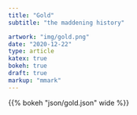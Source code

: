 ```yaml
---
title: "Gold"
subtitle: "the maddening history"

artwork: "img/gold.png"
date: "2020-12-22"
type: article
katex: true
bokeh: true
draft: true
markup: "mmark"
---
```



<!-- - Intro
- History of gold
    - Gold is not always a good investment
    - Gold has really only been a good investment when presidents manipulated its relationship to the dollar
- When is gold a good investment?
    - Gold is a good investment during inflationary times
- How to incorporate gold into a portfolio?
    - You can incorporate gold with a mean variance approach
- How to use data to move in and out of gold?
    - You can use leading indicators of inflation as a guide to tactically tilt the portfolio






# History of gold -->

{{% bokeh "json/gold.json" wide %}}